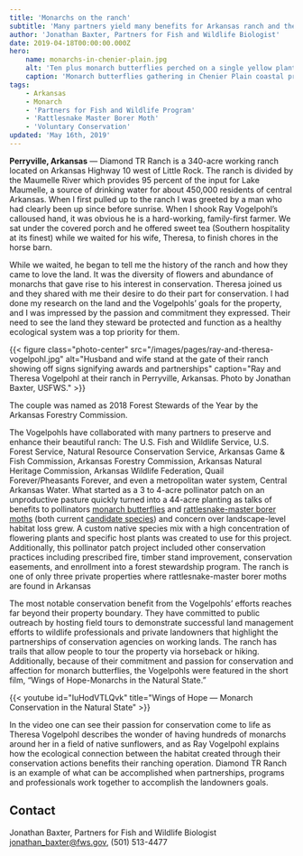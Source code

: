 ```yaml
---
title: 'Monarchs on the ranch'
subtitle: 'Many partners yield many benefits for Arkansas ranch and the butterflies that live there'
author: 'Jonathan Baxter, Partners for Fish and Wildlife Biologist'
date: 2019-04-18T00:00:00.000Z
hero:
    name: monarchs-in-chenier-plain.jpg
    alt: 'Ten plus monarch butterflies perched on a single yellow plant.'
    caption: 'Monarch butterflies gathering in Chenier Plain coastal prairie. Photo by Woody Woodrow, USFWS.'
tags:
    - Arkansas
    - Monarch
    - 'Partners for Fish and Wildlife Program'
    - 'Rattlesnake Master Borer Moth'
    - 'Voluntary Conservation'
updated: 'May 16th, 2019'
---
```


**Perryville, Arkansas** &mdash; Diamond TR Ranch is a 340-acre working ranch located on Arkansas Highway 10 west of Little Rock.  The ranch is divided by the Maumelle River which provides 95 percent of the input for Lake Maumelle, a source of drinking water for about 450,000 residents of central Arkansas.  When I first pulled up to the ranch I was greeted by a man who had clearly been up since before sunrise.  When I shook Ray Vogelpohl’s calloused hand, it was obvious he is a hard-working, family-first farmer.  We sat under the covered porch and he offered sweet tea (Southern hospitality at its finest) while we waited for his wife, Theresa, to finish chores in the horse barn.

While we waited, he began to tell me the history of the ranch and how they came to love the land. It was the diversity of flowers and abundance of monarchs that gave rise to his interest in conservation. Theresa joined us and they shared with me their desire to do their part for conservation. I had done my research on the land and the Vogelpohls’  goals for the property, and I was impressed by the passion and commitment they expressed. Their need to see the land they steward be protected and function as a healthy ecological system was a top priority for them.

{{< figure class="photo-center" src="/images/pages/ray-and-theresa-vogelpohl.jpg" alt="Husband and wife stand at the gate of their ranch showing off signs signifying awards and partnerships" caption="Ray and Theresa Vogelpohl at their ranch in Perryville, Arkansas. Photo by Jonathan Baxter, USFWS." >}}

The couple was named as 2018 Forest Stewards of the Year by the Arkansas Forestry Commission.

The Vogelpohls have collaborated with many partners to preserve and enhance their beautiful ranch: The U.S. Fish and Wildlife Service, U.S. Forest Service, Natural Resource Conservation Service, Arkansas Game & Fish Commission, Arkansas Forestry Commission, Arkansas Natural Heritage Commission, Arkansas Wildlife Federation, Quail Forever/Pheasants Forever, and even a metropolitan water system, Central Arkansas Water. What started as a 3 to 4-acre pollinator patch on an unproductive pasture quickly turned into a 44-acre planting as talks of benefits to pollinators [monarch butterflies](https://www.fws.gov/savethemonarch/) and [rattlesnake-master borer moths](https://ecos.fws.gov/ecp0/profile/speciesProfile?spcode=I0LJ) (both current [candidate species](https://www.fws.gov/endangered/esa-library/pdf/candidate_species.pdf)) and concern over landscape-level habitat loss grew.  A custom native species mix with a high concentration of flowering plants  and specific host plants was created to use for this project.  Additionally, this pollinator patch project included other conservation practices including prescribed fire, timber stand improvement, conservation easements, and enrollment into a forest stewardship program.  The ranch is one of only three private properties where rattlesnake-master borer moths are found in Arkansas

The most notable conservation benefit from the Vogelpohls’ efforts reaches far beyond their property boundary.  They have committed to public outreach by hosting field tours to demonstrate successful land management efforts to wildlife professionals and private landowners that highlight the partnerships of conservation agencies on working lands.  The ranch has trails that allow people to tour the property via horseback or hiking.  Additionally, because of their commitment and passion for conservation and affection for monarch butterflies, the Vogelpohls were featured in the short film, “Wings of Hope-Monarchs in the Natural State.” 

{{< youtube id="IuHodVTLQvk" title="Wings of Hope &mdash; Monarch Conservation in the Natural State" >}}

In the video one can see their passion for conservation come to life as Theresa Vogelpohl describes the wonder of having hundreds of monarchs around her in a field of native sunflowers, and as Ray Vogelpohl explains how the ecological connection between the habitat created through their conservation actions benefits their ranching operation. Diamond TR Ranch is an example of what can be accomplished when partnerships, programs and professionals work together to accomplish the landowners goals.  

## Contact

Jonathan Baxter, Partners for Fish and Wildlife Biologist  
[jonathan_baxter@fws.gov](mailto:jonathan_baxter@fws.gov), (501) 513-4477